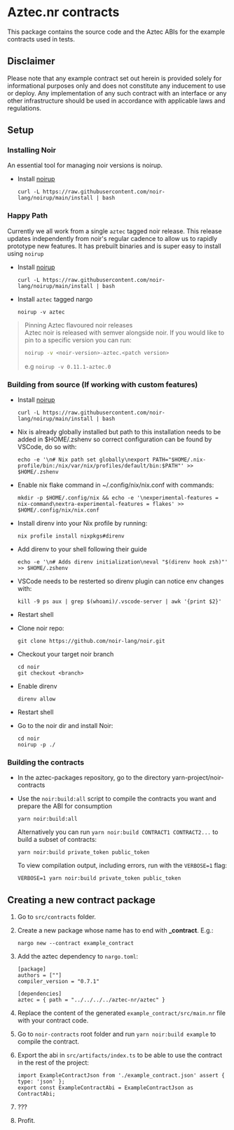 # Aztec.nr contracts

This package contains the source code and the Aztec ABIs for the example contracts used in tests.

## Disclaimer

Please note that any example contract set out herein is provided solely for informational purposes only and does not constitute any inducement to use or deploy. Any implementation of any such contract with an interface or any other infrastructure should be used in accordance with applicable laws and regulations.

## Setup

### Installing Noir

An essential tool for managing noir versions is noirup.

- Install [noirup](https://github.com/noir-lang/noirup)
  ```
  curl -L https://raw.githubusercontent.com/noir-lang/noirup/main/install | bash
  ```

### Happy Path
Currently we all work from a single `aztec` tagged noir release. This release updates independently from noir's regular cadence to allow us to rapidly prototype new features. 
It has prebuilt binaries and is super easy to install using `noirup`

- Install [noirup](https://github.com/noir-lang/noirup)
  ```
  curl -L https://raw.githubusercontent.com/noir-lang/noirup/main/install | bash
  ```
- Install `aztec` tagged nargo
  ```
  noirup -v aztec
  ```

> Pinning Aztec flavoured noir releases  
> Aztec noir is released with semver alongside noir. If you would like to pin to a specific version you can run:
> ```bash
> noirup -v <noir-version>-aztec.<patch version>
> ```
> e.g `noirup -v 0.11.1-aztec.0`

### Building from source (If working with custom features)

- Install [noirup](https://github.com/noir-lang/noirup)
  ```
  curl -L https://raw.githubusercontent.com/noir-lang/noirup/main/install | bash
  ```
- Nix is already globally installed but path to this installation needs to be added in $HOME/.zshenv so correct configuration can be found by VSCode, do so with:
  ```
  echo -e '\n# Nix path set globally\nexport PATH="$HOME/.nix-profile/bin:/nix/var/nix/profiles/default/bin:$PATH"' >> $HOME/.zshenv
  ```
- Enable nix flake command in ~/.config/nix/nix.conf with commands:
  ```
  mkdir -p $HOME/.config/nix && echo -e '\nexperimental-features = nix-command\nextra-experimental-features = flakes' >> $HOME/.config/nix/nix.conf
  ```
- Install direnv into your Nix profile by running:
  ```
  nix profile install nixpkgs#direnv
  ```
- Add direnv to your shell following their guide
  ```
  echo -e '\n# Adds direnv initialization\neval "$(direnv hook zsh)"' >> $HOME/.zshenv
  ```
- VSCode needs to be resterted so direnv plugin can notice env changes with:
  ```
  kill -9 ps aux | grep $(whoami)/.vscode-server | awk '{print $2}'
  ```
- Restart shell

- Clone noir repo:

  ```
  git clone https://github.com/noir-lang/noir.git
  ```

- Checkout your target noir branch

  ```
  cd noir
  git checkout <branch>
  ```

- Enable direnv

  ```
  direnv allow
  ```

- Restart shell

- Go to the noir dir and install Noir:
  ```
  cd noir
  noirup -p ./
  ```

### Building the contracts

- In the aztec-packages repository, go to the directory yarn-project/noir-contracts

- Use the `noir:build:all` script to compile the contracts you want and prepare the ABI for consumption

  ```
  yarn noir:build:all
  ```

  Alternatively you can run `yarn noir:build CONTRACT1 CONTRACT2...` to build a subset of contracts:

  ```
  yarn noir:build private_token public_token
  ```

  To view compilation output, including errors, run with the `VERBOSE=1` flag:

  ```
  VERBOSE=1 yarn noir:build private_token public_token
  ```

## Creating a new contract package

1. Go to `src/contracts` folder.
2. Create a new package whose name has to end with **\_contract**. E.g.:
   ```
   nargo new --contract example_contract
   ```
3. Add the aztec dependency to `nargo.toml`:

   ```
   [package]
   authors = [""]
   compiler_version = "0.7.1"

   [dependencies]
   aztec = { path = "../../../../aztec-nr/aztec" }
   ```

4. Replace the content of the generated `example_contract/src/main.nr` file with your contract code.
5. Go to `noir-contracts` root folder and run `yarn noir:build example` to compile the contract.
6. Export the abi in `src/artifacts/index.ts` to be able to use the contract in the rest of the project:
   ```
   import ExampleContractJson from './example_contract.json' assert { type: 'json' };
   export const ExampleContractAbi = ExampleContractJson as ContractAbi;
   ```
7. ???
8. Profit.
